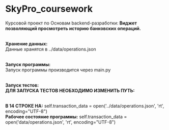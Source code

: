 # SkyPro_coursework
Курсовой проект по Основам backend-разработки: <strong>Виджет позволяющий просмотреть историю банковских операций.</strong>

<br><b>Хранение данных:</b>
<br> Данные хранятся в ../data/operations.json

<br><b>Запуск программы:</b>
<br> Запуск программы производится через main.py </br>

<br><b>Запуск тестов:</b>
<br><b>ДЛЯ ЗАПУСКА ТЕСТОВ НЕОБХОДИМО ИЗМЕНИТЬ ПУТЬ:

<br>В 14 СТРОКЕ НА:</b> self.transaction_data = open('../data/operations.json', 'rt', encoding="UTF-8")
<br><b>Рабочее состояние программы:</b> self.transaction_data = open('data/operations.json', 'rt', encoding="UTF-8")
